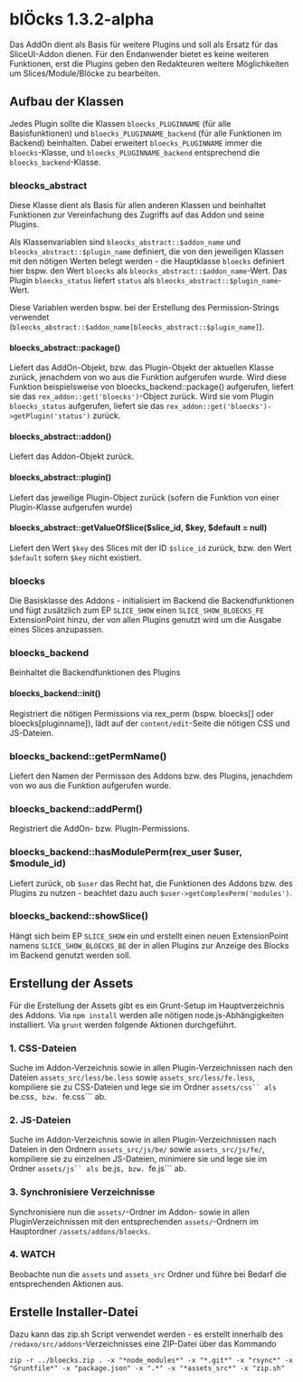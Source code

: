 blÖcks 1.3.2-alpha
=======================

Das AddOn dient als Basis für weitere Plugins und soll als Ersatz für das SliceUI-Addon dienen. Für
den Endanwender bietet es keine weiteren Funktionen, erst die Plugins geben den Redakteuren weitere
Möglichkeiten um Slices/Module/Blöcke zu bearbeiten.

## Aufbau der Klassen

Jedes Plugin sollte die Klassen ```bloecks_PLUGINNAME``` (für alle Basisfunktionen) und ```bloecks_PLUGINNAME_backend```
(für alle Funktionen im Backend) beinhalten. Dabei erweitert ```bloecks_PLUGINNAME``` immer die ```bloecks```-Klasse,
und ```bloecks_PLUGINNAME_backend``` entsprechend die ```bloecks_backend```-Klasse.

### bleocks_abstract

Diese Klasse dient als Basis für allen anderen Klassen und beinhaltet Funktionen zur Vereinfachung des Zugriffs
auf das Addon und seine Plugins.

Als Klassenvariablen sind ```bleocks_abstract::$addon_name``` und ```bleocks_abstract::$plugin_name``` definiert,
die von den jeweiligen Klassen mit den nötigen Werten belegt werden - die Hauptklasse ```bloecks``` definiert hier
bspw. den Wert ```bloecks``` als ```bleocks_abstract::$addon_name```-Wert. Das Plugin ```bloecks_status``` liefert
```status``` als ```bleocks_abstract::$plugin_name```-Wert.

Diese Variablen werden bspw. bei der Erstellung des Permission-Strings verwendet (```bleocks_abstract::$addon_name[bleocks_abstract::$plugin_name]```).

#### bloecks_abstract::package()
Liefert das AddOn-Objekt, bzw. das Plugin-Objekt der aktuellen Klasse zurück, jenachdem von wo aus die Funktion
aufgerufen wurde. Wird diese Funktion beispielsweise von bloecks_backend::package() aufgerufen, liefert sie
das ```rex_addon::get('bloecks')```-Object zurück. Wird sie vom Plugin ```bloecks_status``` aufgerufen, liefert
sie das ```rex_addon::get('bloecks')->getPlugin('status')``` zurück.

#### bloecks_abstract::addon()
Liefert das Addon-Objekt zurück.

#### bloecks_abstract::plugin()
Liefert das jeweilige Plugin-Object zurück (sofern die Funktion von einer Plugin-Klasse aufgerufen wurde)

#### bloecks_abstract::getValueOfSlice($slice_id, $key, $default = null)
Liefert den Wert ```$key``` des Slices mit der ID ```$slice_id``` zurück, bzw. den Wert ```$default``` sofern
```$key``` nicht existiert.

### bloecks

Die Basisklasse des Addons - initialisiert im Backend die Backendfunktionen und fügt zusätzlich zum EP
```SLICE_SHOW``` einen ```SLICE_SHOW_BLOECKS_FE``` ExtensionPoint hinzu, der von allen Plugins genutzt wird
um die Ausgabe eines Slices anzupassen.

### bloecks_backend

Beinhaltet die Backendfunktionen des Plugins

#### bloecks_backend::init()

Registriert die nötigen Permissions via rex_perm (bspw. bloecks[] oder bloecks[pluginname]),
lädt auf der ```content/edit```-Seite die nötigen CSS und JS-Dateien.

### bloecks_backend::getPermName()

Liefert den Namen der Permisson des Addons bzw. des Plugins, jenachdem von wo aus die Funktion aufgerufen wurde.

### bloecks_backend::addPerm()

Registriert die AddOn- bzw. PlugIn-Permissions.

### bloecks_backend::hasModulePerm(rex_user $user, $module_id)

Liefert zurück, ob ```$user``` das Recht hat, die Funktionen des Addons bzw. des Plugins zu nutzen - beachtet
dazu auch ```$user->getComplexPerm('modules')```.

### bloecks_backend::showSlice()

Hängt sich beim EP ```SLICE_SHOW``` ein und erstellt einen neuen ExtensionPoint namens ```SLICE_SHOW_BLOECKS_BE```
der in allen Plugins zur Anzeige des Blocks im Backend genutzt werden soll.

## Erstellung der Assets

Für die Erstellung der Assets gibt es ein Grunt-Setup im Hauptverzeichnis des Addons. Via ```npm install``` werden alle
nötigen node.js-Abhängigkeiten installiert. Via ```grunt``` werden folgende Aktionen durchgeführt.

### 1. CSS-Dateien
Suche im Addon-Verzeichnis sowie in allen Plugin-Verzeichnissen nach den Dateien ```assets_src/less/be.less``` sowie ```assets_src/less/fe.less```, kompiliere sie zu CSS-Dateien und lege sie im Ordner ```assets/css`` als ```be.css```,
bzw. ```fe.css``` ab.

### 2. JS-Dateien
Suche im Addon-Verzeichnis sowie in allen Plugin-Verzeichnissen nach Dateien in den Ordnern ```assets_src/js/be/``` sowie ```assets_src/js/fe/```, kompiliere sie zu einzelnen JS-Dateien, minimiere sie und lege sie im Ordner ```assets/js`` als ```be.js```,
bzw. ```fe.js``` ab.

### 3. Synchronisiere Verzeichnisse
Synchronisiere nun die ```assets/```-Ordner im Addon- sowie in allen PluginVerzeichnissen mit den entsprechenden
```assets/```-Ordnern im Hauptordner ```/assets/addons/bloecks```.

### 4. WATCH
Beobachte nun die ```assets``` und ```assets_src``` Ordner und führe bei Bedarf die entsprechenden Aktionen aus.

## Erstelle Installer-Datei
Dazu kann das zip.sh Script verwendet werden - es erstellt innerhalb des ```/redaxo/src/addons```-Verzeichnisses eine
ZIP-Datei über das Kommando

    zip -r ../bloecks.zip . -x "*node_modules*" -x "*.git*" -x "rsync*" -x "Gruntfile*" -x "package.json" -x ".*" -x "*assets_src*" -x "zip.sh"
